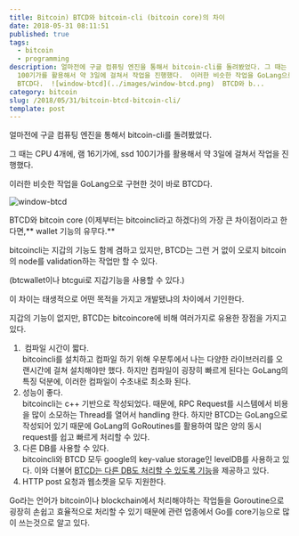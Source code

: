 ```yaml
---
title: Bitcoin) BTCD와 bitcoin-cli (bitcoin core)의 차이
date: 2018-05-31 08:11:51
published: true
tags:
  - bitcoin
  - programming
description: 얼마전에 구글 컴퓨팅 엔진을 통해서 bitcoin-cli를 돌려봤었다. 그 때는 CPU 4개에, 램 16기가에, ssd
  100기가를 활용해서 약 3일에 걸쳐서 작업을 진행했다.  이러한 비슷한 작업을 GoLang으로 구현한 것이 바로
  BTCD다.  ![window-btcd](../images/window-btcd.png)  BTCD와 b...
category: bitcoin
slug: /2018/05/31/bitcoin-btcd-bitcoin-cli/
template: post
---
```

얼마전에 구글 컴퓨팅 엔진을 통해서 bitcoin-cli를 돌려봤었다.

그 때는 CPU 4개에, 램 16기가에, ssd 100기가를 활용해서 약 3일에 걸쳐서 작업을 진행했다.

이러한 비슷한 작업을 GoLang으로 구현한 것이 바로 BTCD다.

![window-btcd](../images/window-btcd.png)

BTCD와 bitcoin core (이제부터는 bitcoincli라고 하겠다)의 가장 큰 차이점이라고 한다면,** wallet 기능의 유무다.**

bitcoincli는 지갑의 기능도 함께 겸하고 있지만, BTCD는 그런 거 없이 오로지 bitcoin의 node를 validation하는 작업만 할 수 있다.

(btcwallet이나 btcgui로 지갑기능을 사용할 수 있다.)

이 차이는 태생적으로 어떤 목적을 가지고 개발됐냐의 차이에서 기인한다.

지갑의 기능이 없지만, BTCD는 bitcoincore에 비해 여러가지로 유용한 장점을 가지고 있다.

1.  컴파일 시간이 짧다.  
bitcoincli를 설치하고 컴파일 하기 위해 우분투에서 나는 다양한 라이브러리를 오랜시간에 걸쳐 설치해야만 했다. 하지만 컴파일이 굉장히 빠르게 된다는 GoLang의 특징 덕분에, 이러한 컴파일이 수초내로 최소화 된다.
2. 성능이 좋다.  
 bitcoincli는 c++ 기반으로 작성되었다. 때문에, RPC Request를 시스템에서 비용을 많이 소모하는 Thread를 열어서 handling 한다. 하지만 BTCD는 GoLang으로 작성되어 있기 때문에 GoLang의 GoRoutines를 활용하여 많은 양의 동시 request를 쉽고 빠르게 처리할 수 있다.
3. 다른 DB를 사용할 수 있다.  
 bitcoincli와 BTCD 모두 google의 key-value storage인 levelDB를 사용하고 있다. 이와 더불어 [BTCD는 다른 DB도 처리할 수 있도록 기능](https://github.com/btcsuite/btcd/tree/master/database)을 제공하고 있다.
4. HTTP post 요청과 웹소켓을 모두 지원한다.

Go라는 언어가 bitcoin이나 blockchain에서 처리해야하는 작업들을 Goroutine으로 굉장히 손쉽고 효율적으로 처리할 수 있기 때문에 관련 업종에서 Go를 core기능으로 많이 쓰는것으로 알고 있다.
